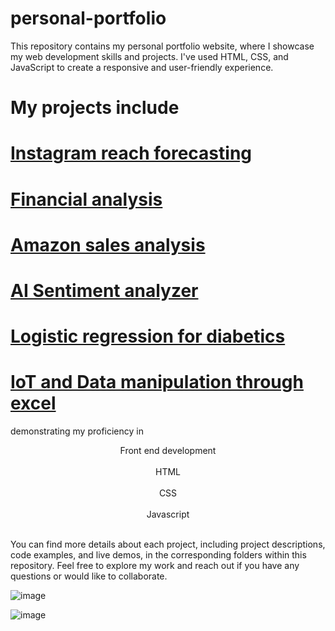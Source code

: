# personal-portfolio
This repository contains my personal portfolio website, where I showcase my web development skills and projects. I've used HTML, CSS, and JavaScript to create a responsive and user-friendly experience.
# My projects include
# [Instagram reach forecasting](https://colab.research.google.com/drive/1ff-3rgWFxiz1YQNq9mBXYQys9VZ65DDZ)
# [Financial analysis](https://colab.research.google.com/drive/1MPO9HJM9xOt5Gpm42dk3y84LrobmLtz)
# [Amazon sales analysis](https://colab.research.google.com/drive/1gID62LOSOgjPLfbdJazSRKDlFom7AqGZ)
# [AI Sentiment analyzer](https://colab.research.google.com/drive/1pS9hYgQTs12EGqXZ5ZMXadboz0jBGGh-)
# [Logistic regression for diabetics](https://colab.research.google.com/drive/1OHExYPxh5R6kbmJvKUteRZRdz1GWY5PW)
# [IoT and Data manipulation through excel](https://colab.research.google.com/drive/1Dw9_ORJK5iVb5G2_vo781CfYNC7748kN?usp=sharing)
demonstrating my proficiency in 
<div align="center">
Front end development
</div><br>
<div align="center">
HTML
</div><br>
<div align="center">
CSS
</div><br>
<div align="center">
Javascript
</div><br>

You can find more details about each project, including project descriptions, code examples, and live demos, in the corresponding folders within this repository. Feel free to explore my work and reach out if you have any questions or would like to collaborate.

![image](https://github.com/user-attachments/assets/24a6ded0-02e6-4c6e-ac31-1074251e1456)

![image](https://github.com/user-attachments/assets/752553f6-2ca5-4439-9f6d-b9f5f99805fd)


